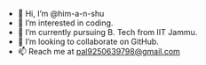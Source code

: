 - 👋 Hi, I’m @him-a-n-shu
- 👀 I’m interested in coding.
- 🌱 I’m currently pursuing B. Tech from IIT Jammu.
- 💞️ I’m looking to collaborate on GitHub.
- 📫 Reach me at pal9250639798@gmail.com

<!---
him-a-n-shu/him-a-n-shu is a ✨ special ✨ repository because its `README.md` (this file) appears on your GitHub profile.
You can click the Preview link to take a look at your changes.
--->
